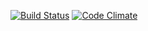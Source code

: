 [![Build Status](https://travis-ci.org/sjsaarinen/wadror.png)](https://travis-ci.org/sjsaarinen/wadror)
[![Code Climate](https://codeclimate.com/github/sjsaarinen/wadror.png)](https://codeclimate.com/github/sjsaarinen/wadror)
